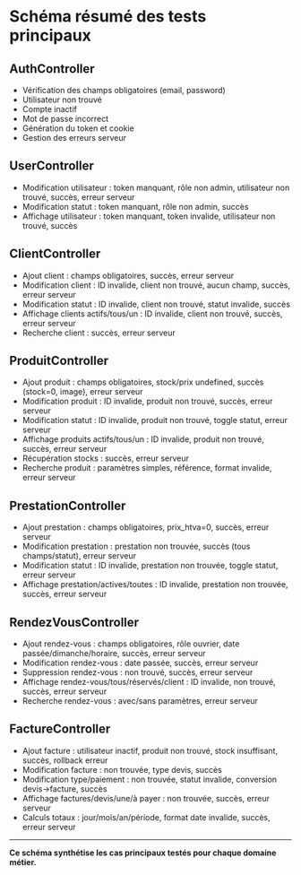 # Schéma résumé des tests principaux

## AuthController
- Vérification des champs obligatoires (email, password)
- Utilisateur non trouvé
- Compte inactif
- Mot de passe incorrect
- Génération du token et cookie
- Gestion des erreurs serveur

## UserController
- Modification utilisateur : token manquant, rôle non admin, utilisateur non trouvé, succès, erreur serveur
- Modification statut : token manquant, rôle non admin, succès
- Affichage utilisateur : token manquant, token invalide, utilisateur non trouvé, succès

## ClientController
- Ajout client : champs obligatoires, succès, erreur serveur
- Modification client : ID invalide, client non trouvé, aucun champ, succès, erreur serveur
- Modification statut : ID invalide, client non trouvé, statut invalide, succès
- Affichage clients actifs/tous/un : ID invalide, client non trouvé, succès, erreur serveur
- Recherche client : succès, erreur serveur

## ProduitController
- Ajout produit : champs obligatoires, stock/prix undefined, succès (stock=0, image), erreur serveur
- Modification produit : ID invalide, produit non trouvé, succès, erreur serveur
- Modification statut : ID invalide, produit non trouvé, toggle statut, erreur serveur
- Affichage produits actifs/tous/un : ID invalide, produit non trouvé, succès, erreur serveur
- Récupération stocks : succès, erreur serveur
- Recherche produit : paramètres simples, référence, format invalide, erreur serveur

## PrestationController
- Ajout prestation : champs obligatoires, prix_htva=0, succès, erreur serveur
- Modification prestation : prestation non trouvée, succès (tous champs/statut), erreur serveur
- Modification statut : ID invalide, prestation non trouvée, toggle statut, erreur serveur
- Affichage prestation/actives/toutes : ID invalide, prestation non trouvée, succès, erreur serveur

## RendezVousController
- Ajout rendez-vous : champs obligatoires, rôle ouvrier, date passée/dimanche/horaire, succès, erreur serveur
- Modification rendez-vous : date passée, succès, erreur serveur
- Suppression rendez-vous : non trouvé, succès, erreur serveur
- Affichage rendez-vous/tous/réservés/client : ID invalide, non trouvé, succès, erreur serveur
- Recherche rendez-vous : avec/sans paramètres, erreur serveur

## FactureController
- Ajout facture : utilisateur inactif, produit non trouvé, stock insuffisant, succès, rollback erreur
- Modification facture : non trouvée, type devis, succès
- Modification type/paiement : non trouvée, statut invalide, conversion devis->facture, succès
- Affichage factures/devis/une/à payer : non trouvée, succès, erreur serveur
- Calculs totaux : jour/mois/an/période, format date invalide, succès, erreur serveur

---

**Ce schéma synthétise les cas principaux testés pour chaque domaine métier.**
